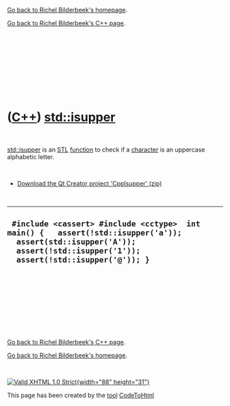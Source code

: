 [Go back to Richel Bilderbeek's homepage](index.htm).

[Go back to Richel Bilderbeek's C++ page](Cpp.htm).

 

 

 

 

 

([C++](Cpp.htm)) [std::isupper](CppIsupper.htm)
===============================================

 

[std::isupper](CppIsupper.htm) is an [STL](CppStl.htm)
[function](CppFunction.htm) to check if a [character](CppChar.htm) is an
uppercase alphabetic letter.

 

-   [Download the Qt Creator project 'CppIsupper' (zip)](CppIsupper.zip)

 

  --------------------------------------------------------------------------------------------------------------------------------------------------------------------------------
  ` #include <cassert> #include <cctype>  int main() {   assert(!std::isupper('a'));   assert(std::isupper('A'));   assert(!std::isupper('1'));   assert(!std::isupper('@')); }`
  --------------------------------------------------------------------------------------------------------------------------------------------------------------------------------

 

 

 

 

 

[Go back to Richel Bilderbeek's C++ page](Cpp.htm).

[Go back to Richel Bilderbeek's homepage](index.htm).

 

[![Valid XHTML 1.0 Strict](valid-xhtml10.png){width="88"
height="31"}](http://validator.w3.org/check?uri=referer)

This page has been created by the [tool](Tools.htm)
[CodeToHtml](ToolCodeToHtml.htm)
